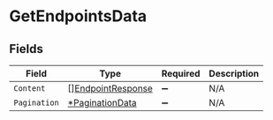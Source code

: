 # GetEndpointsData


## Fields

| Field                                       | Type                                        | Required                                    | Description                                 |
| ------------------------------------------- | ------------------------------------------- | ------------------------------------------- | ------------------------------------------- |
| `Content`                                   | [][EndpointResponse](./endpointresponse.md) | :heavy_minus_sign:                          | N/A                                         |
| `Pagination`                                | [*PaginationData](./paginationdata.md)      | :heavy_minus_sign:                          | N/A                                         |
